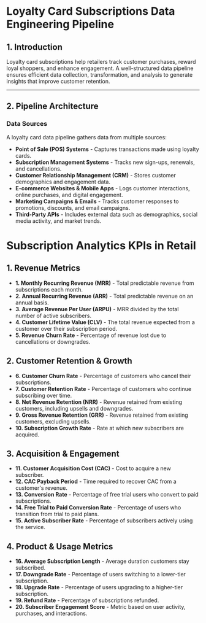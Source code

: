 # Loyalty Card Subscriptions Data Engineering Pipeline

## **1. Introduction**
Loyalty card subscriptions help retailers track customer purchases, reward loyal shoppers, and enhance engagement. A well-structured data pipeline ensures efficient data collection, transformation, and analysis to generate insights that improve customer retention.

---

## **2. Pipeline Architecture**

### **Data Sources**
A loyalty card data pipeline gathers data from multiple sources:
- **Point of Sale (POS) Systems** - Captures transactions made using loyalty cards.
- **Subscription Management Systems** - Tracks new sign-ups, renewals, and cancellations.
- **Customer Relationship Management (CRM)** - Stores customer demographics and engagement data.
- **E-commerce Websites & Mobile Apps** - Logs customer interactions, online purchases, and digital engagement.
- **Marketing Campaigns & Emails** - Tracks customer responses to promotions, discounts, and email campaigns.
- **Third-Party APIs** - Includes external data such as demographics, social media activity, and market trends.


# Subscription Analytics KPIs in Retail

## 1. Revenue Metrics
- **1. Monthly Recurring Revenue (MRR)** - Total predictable revenue from subscriptions each month.
- **2. Annual Recurring Revenue (ARR)** - Total predictable revenue on an annual basis.
- **3. Average Revenue Per User (ARPU)** - MRR divided by the total number of active subscribers.
- **4. Customer Lifetime Value (CLV)** - The total revenue expected from a customer over their subscription period.
- **5. Revenue Churn Rate** - Percentage of revenue lost due to cancellations or downgrades.

## 2. Customer Retention & Growth
- **6. Customer Churn Rate** - Percentage of customers who cancel their subscriptions.
- **7. Customer Retention Rate** - Percentage of customers who continue subscribing over time.
- **8. Net Revenue Retention (NRR)** - Revenue retained from existing customers, including upsells and downgrades.
- **9. Gross Revenue Retention (GRR)** - Revenue retained from existing customers, excluding upsells.
- **10. Subscription Growth Rate** - Rate at which new subscribers are acquired.

## 3. Acquisition & Engagement
- **11. Customer Acquisition Cost (CAC)** - Cost to acquire a new subscriber.
- **12. CAC Payback Period** - Time required to recover CAC from a customer's revenue.
- **13. Conversion Rate** - Percentage of free trial users who convert to paid subscriptions.
- **14. Free Trial to Paid Conversion Rate** - Percentage of users who transition from trial to paid plans.
- **15. Active Subscriber Rate** - Percentage of subscribers actively using the service.

## 4. Product & Usage Metrics
- **16. Average Subscription Length** - Average duration customers stay subscribed.
- **17. Downgrade Rate** - Percentage of users switching to a lower-tier subscription.
- **18. Upgrade Rate** - Percentage of users upgrading to a higher-tier subscription.
- **19. Refund Rate** - Percentage of subscriptions refunded.
- **20. Subscriber Engagement Score** - Metric based on user activity, purchases, and interactions.

